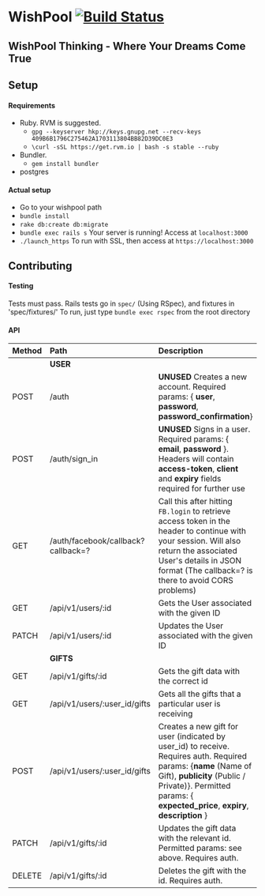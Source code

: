 # WishPool [![Build Status](https://travis-ci.org/wishpool-3216/wishpool-backend.svg?branch=master)](https://travis-ci.org/wishpool-3216/wishpool-backend)

## WishPool Thinking - Where Your Dreams Come True

## Setup
#### Requirements
* Ruby. RVM is suggested.
  * `gpg --keyserver hkp://keys.gnupg.net --recv-keys 409B6B1796C275462A1703113804BB82D39DC0E3`
  * `\curl -sSL https://get.rvm.io | bash -s stable --ruby`
* Bundler.
  * `gem install bundler`
* postgres

#### Actual setup
* Go to your wishpool path
* `bundle install`
* `rake db:create db:migrate`
* `bundle exec rails s` Your server is running! Access at `localhost:3000`
* `./launch_https` To run with SSL, then access at `https://localhost:3000`

## Contributing

#### Testing
Tests must pass. Rails tests go in `spec/` (Using RSpec), and fixtures in 'spec/fixtures/'
To run, just type `bundle exec rspec` from the root directory

#### API

| Method | Path | Description |
| :-- | :-- | :-- |
|  | **USER** |  |
| POST | /auth | **UNUSED** Creates a new account. Required params: { **user**, **password**, **password_confirmation**} |
| POST | /auth/sign_in | **UNUSED** Signs in a user. Required params: { **email**, **password** }. Headers will contain **access-token**, **client** and **expiry** fields required for further use |
| GET | /auth/facebook/callback?callback=? | Call this after hitting `FB.login` to retrieve access token in the header to continue with your session. Will also return the associated User's details in JSON format (The callback=? is there to avoid CORS problems) |
| GET | /api/v1/users/:id | Gets the User associated with the given ID |
| PATCH | /api/v1/users/:id | Updates the User associated with the given ID |
||**GIFTS**||
| GET | /api/v1/gifts/:id | Gets the gift data with the correct id |
| GET | /api/v1/users/:user_id/gifts | Gets all the gifts that a particular user is receiving |
| POST | /api/v1/users/:user_id/gifts | Creates a new gift for user (indicated by user\_id) to receive. Requires auth. Required params: {**name** (Name of Gift), **publicity** (Public / Private)}. Permitted params: { **expected\_price**, **expiry**, **description** } |
| PATCH | /api/v1/gifts/:id | Updates the gift data with the relevant id. Permitted params: see above. Requires auth. |
| DELETE | /api/v1/gifts/:id | Deletes the gift with the id. Requires auth. |
